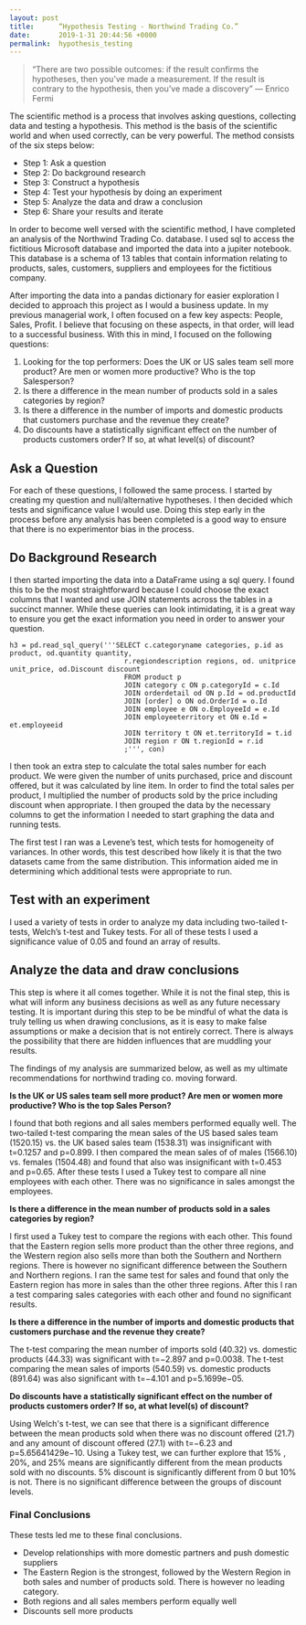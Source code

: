 ```yaml
---
layout: post
title:      “Hypothesis Testing - Northwind Trading Co.”
date:       2019-1-31 20:44:56 +0000
permalink:  hypothesis_testing
---
```


 >  “There are two possible outcomes: if the result confirms the hypotheses, then you’ve made a measurement. If the result is contrary to the hypothesis, then you’ve made a discovery”
— Enrico Fermi 


The scientific method is a process that involves asking questions, collecting data and testing a hypothesis. This method is the basis of the scientific world and when used correctly, can be very powerful. The method consists of the six steps below: 

* Step 1: Ask a question
* Step 2: Do background research
* Step 3: Construct a hypothesis
* Step 4: Test your hypothesis by doing an experiment
* Step 5: Analyze the data and draw a conclusion
* Step 6: Share your results and iterate

In order to become well versed with the scientific method, I have completed an analysis of the Northwind Trading Co. database. I used sql to access the fictitious Microsoft database and imported the data into a jupiter notebook. This database is a schema of 13 tables that contain information relating to products, sales, customers, suppliers and employees for the fictitious company. 

After importing the data into a pandas dictionary for easier exploration I decided to approach this project as I would a business update. In my previous managerial work, I often focused on a few key aspects: People, Sales, Profit. I believe that focusing on these aspects, in that order, will lead to a successful business. With this in mind, I focused on the following questions:

1. Looking for the top performers: Does the UK or US sales team sell more product? Are men or women more productive? Who is the top Salesperson?
2. Is there a difference in the mean number of products sold in a sales categories by region?
3. Is there a difference in the number of imports and domestic products that customers purchase and the revenue they create?
4. Do discounts have a statistically significant effect on the number of products customers order? If so, at what level(s) of discount?

## Ask a Question

For each of these questions, I followed the same process. I started by creating my question and null/alternative hypotheses. I then decided which tests and significance value I would use. Doing this step early in the process before any analysis has been completed is a good way to ensure that there is no experimentor bias in the process. 

## Do Background Research
I then started importing the data into a DataFrame using a sql query. I found this to be the most straightforward because I could choose the exact columns that I wanted and use JOIN statements across the tables in a succinct manner. While these queries can look intimidating, it is a great way to ensure you get the exact information you need in order to answer your question. 

~~~
h3 = pd.read_sql_query('''SELECT c.categoryname categories, p.id as product, od.quantity quantity,
                            r.regiondescription regions, od. unitprice unit_price, od.Discount discount
                            FROM product p 
                            JOIN category c ON p.categoryId = c.Id
                            JOIN orderdetail od ON p.Id = od.productId
                            JOIN [order] o ON od.OrderId = o.Id
                            JOIN employee e ON o.EmployeeId = e.Id
                            JOIN employeeterritory et ON e.Id = et.employeeid
                            JOIN territory t ON et.territoryId = t.id
                            JOIN region r ON t.regionId = r.id
                            ;''', con)
~~~

I then took an extra step to calculate the total sales number for each product. We were given the number of units purchased, price and discount offered, but it was calculated by line item. In order to find the total sales per product, I multiplied the number of products sold by the price including discount when appropriate. I then grouped the data by the necessary columns to get the information I needed to start graphing the data and running tests. 

The first test I ran was a Levene’s test, which tests for homogeneity of variances. In other words, this test described how likely it is that the two datasets came from the same distribution. This information aided me in determining which additional tests were appropriate to run. 

## Test with an experiment

I used a variety of tests in order to analyze my data including two-tailed t-tests, Welch’s t-test and Tukey tests. For all of these tests I used a significance value of 0.05 and found an array of results. 

## Analyze the data and draw conclusions
This step is where it all comes together. While it is not the final step, this is what will inform any business decisions as well as any future necessary testing. It is important during this step to be be mindful of what the data is truly telling us when drawing conclusions, as it is easy to make false assumptions or make a decision that is not entirely correct. There is always the possibility that there are hidden influences that are muddling your results. 

The findings of my analysis are summarized below, as well as my ultimate recommendations for northwind trading co. moving forward. 

**Is the UK or US sales team sell more product? Are men or women more productive? Who is the top Sales Person?**

I found that both regions and all sales members performed equally well. The two-tailed t-test comparing the mean sales of the US based sales team (1520.15) vs. the UK based sales team (1538.31) was insignificant with t=0.1257 and p=0.899. I then compared the mean sales of of males (1566.10) vs. females (1504.48) and found that also was insignificant with t=0.453 and p=0.65. After these tests I used a Tukey test to compare all nine employees with each other. There was no significance in sales amongst the employees. 

**Is there a difference in the mean number of products sold in a sales categories by region?**

I first used a Tukey test to compare the regions with each other. This found that the Eastern region sells more product than the other three regions, and the Western region also sells more than both the Southern and Northern regions. There is however no significant difference between the Southern and Northern regions. I ran the same test for sales and found that only the Eastern region has more in sales than the other three regions. After this I ran a test comparing sales categories with each other and found no significant results. 

**Is there a difference in the number of imports and domestic products that customers purchase and the revenue they create?**

The t-test comparing the mean number of imports sold (40.32) vs. domestic products (44.33) was significant with t=−2.897 and p=0.0038. The t-test comparing the mean sales of imports (540.59) vs. domestic products (891.64) was also significant with t=−4.101 and p=5.1699e−05. 

**Do discounts have a statistically significant effect on the number of products customers order? If so, at what level(s) of discount?**

Using Welch's t-test, we can see that there is a significant difference between the mean products sold when there was no discount offered (21.7) and any amount of discount offered (27.1) with t=−6.23 and p=5.65641429e−10. Using a Tukey test, we can further explore that 15% , 20%, and 25% means are significantly different from the mean products sold with no discounts. 5% discount is significantly different from 0 but 10% is not. There is no significant difference between the groups of discount levels.
 
 ### Final Conclusions
 
 These tests led me to these final conclusions.
 * Develop relationships with more domestic partners and push domestic suppliers
 * The Eastern Region is the strongest, followed by the Western Region in both sales and number of products sold. There is however no leading category.
 * Both regions and all sales members perform equally well
 * Discounts sell more products




